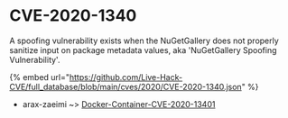 # CVE-2020-1340

A spoofing vulnerability exists when the NuGetGallery does not properly sanitize input on package metadata values, aka 'NuGetGallery Spoofing Vulnerability'.

{% embed url="https://github.com/Live-Hack-CVE/full_database/blob/main/cves/2020/CVE-2020-1340.json" %}


* arax-zaeimi ~> [Docker-Container-CVE-2020-13401](https://www.alice-snow.ru/2020/database/cve-2020-1340/docker-container-cve-2020-13401-arax-zaeimi)